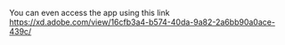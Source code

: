 You can even access the app using this link https://xd.adobe.com/view/16cfb3a4-b574-40da-9a82-2a6bb90a0ace-439c/
